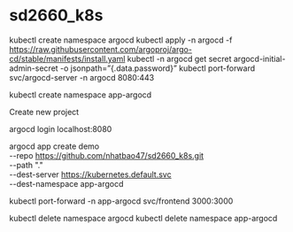 # sd2660_k8s

kubectl create namespace argocd
kubectl apply -n argocd -f  https://raw.githubusercontent.com/argoproj/argo-cd/stable/manifests/install.yaml
kubectl  -n argocd get secret argocd-initial-admin-secret -o jsonpath=”{.data.password}” 
kubectl port-forward svc/argocd-server -n argocd 8080:443

kubectl create namespace app-argocd

Create new project

argocd login localhost:8080

argocd app create demo \
  --repo https://github.com/nhatbao47/sd2660_k8s.git \
  --path "." \
  --dest-server https://kubernetes.default.svc \
  --dest-namespace app-argocd

kubectl port-forward -n app-argocd svc/frontend 3000:3000

kubectl delete namespace argocd
kubectl delete namespace app-argocd
